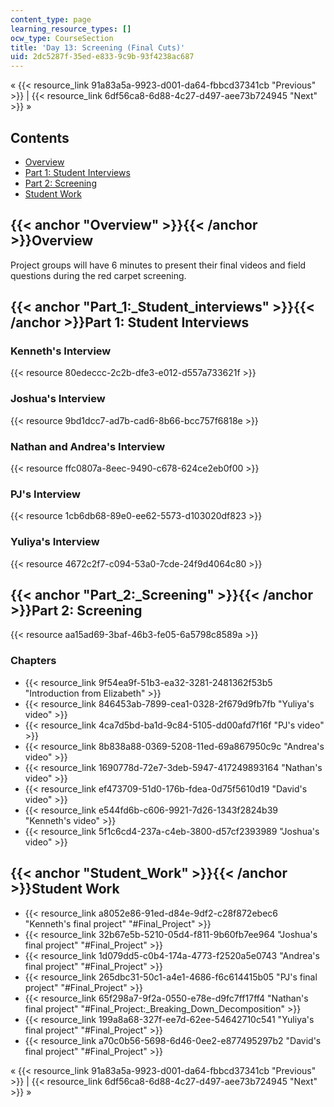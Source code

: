 ```yaml
---
content_type: page
learning_resource_types: []
ocw_type: CourseSection
title: 'Day 13: Screening (Final Cuts)'
uid: 2dc5287f-35ed-e833-9c9b-93f4238ac687
---
```


« {{< resource_link 91a83a5a-9923-d001-da64-fbbcd37341cb "Previous" >}} | {{< resource_link 6df56ca8-6d88-4c27-d497-aee73b724945 "Next" >}} »

Contents
--------

*   [Overview](#Overview)
*   [Part 1: Student Interviews](#Part_1:_Student_interviews)
*   [Part 2: Screening](#Part_2:_Screening)
*   [Student Work](#Student_Work)

{{< anchor "Overview" >}}{{< /anchor >}}Overview
------------------------------------------------

Project groups will have 6 minutes to present their final videos and field questions during the red carpet screening.

{{< anchor "Part_1:_Student_interviews" >}}{{< /anchor >}}Part 1: Student Interviews
------------------------------------------------------------------------------------

### Kenneth's Interview

{{< resource 80edeccc-2c2b-dfe3-e012-d557a733621f >}}

### Joshua's Interview

{{< resource 9bd1dcc7-ad7b-cad6-8b66-bcc757f6818e >}}

### Nathan and Andrea's Interview

{{< resource ffc0807a-8eec-9490-c678-624ce2eb0f00 >}}

### PJ's Interview

{{< resource 1cb6db68-89e0-ee62-5573-d103020df823 >}}

### Yuliya's Interview

{{< resource 4672c2f7-c094-53a0-7cde-24f9d4064c80 >}}

{{< anchor "Part_2:_Screening" >}}{{< /anchor >}}Part 2: Screening
------------------------------------------------------------------

{{< resource aa15ad69-3baf-46b3-fe05-6a5798c8589a >}}

### Chapters

*   {{< resource_link 9f54ea9f-51b3-ea32-3281-2481362f53b5 "Introduction from Elizabeth" >}}
*   {{< resource_link 846453ab-7899-cea1-0328-2f679d9fb7fb "Yuliya's video" >}}
*   {{< resource_link 4ca7d5bd-ba1d-9c84-5105-dd00afd7f16f "PJ's video" >}}
*   {{< resource_link 8b838a88-0369-5208-11ed-69a867950c9c "Andrea's video" >}}
*   {{< resource_link 1690778d-72e7-3deb-5947-417249893164 "Nathan's video" >}}
*   {{< resource_link ef473709-51d0-176b-fdea-0d75f5610d19 "David's video" >}}
*   {{< resource_link e544fd6b-c606-9921-7d26-1343f2824b39 "Kenneth's video" >}}
*   {{< resource_link 5f1c6cd4-237a-c4eb-3800-d57cf2393989 "Joshua's video" >}}

{{< anchor "Student_Work" >}}{{< /anchor >}}Student Work
--------------------------------------------------------

*   {{< resource_link a8052e86-91ed-d84e-9df2-c28f872ebec6 "Kenneth's final project" "#Final_Project" >}}
*   {{< resource_link 32b67e5b-5210-05d4-f811-9b60fb7ee964 "Joshua's final project" "#Final_Project" >}}
*   {{< resource_link 1d079dd5-c0b4-174a-4773-f2520a5e0743 "Andrea's final project" "#Final_Project" >}}
*   {{< resource_link 265dbc31-50c1-a4e1-4686-f6c614415b05 "PJ's final project" "#Final_Project" >}}
*   {{< resource_link 65f298a7-9f2a-0550-e78e-d9fc7ff17ff4 "Nathan's final project" "#Final_Project:_Breaking_Down_Decomposition" >}}
*   {{< resource_link 199a8a68-327f-ee7d-62ee-54642710c541 "Yuliya's final project" "#Final_Project" >}}
*   {{< resource_link a70c0b56-5698-6d46-0ee2-e877495297b2 "David's final project" "#Final_Project" >}}

« {{< resource_link 91a83a5a-9923-d001-da64-fbbcd37341cb "Previous" >}} | {{< resource_link 6df56ca8-6d88-4c27-d497-aee73b724945 "Next" >}} »